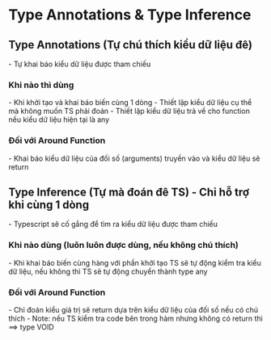 # Type Annotations & Type Inference

## Type Annotations (Tự chú thích kiểu dữ liệu đê)

\- Tự khai báo kiểu dữ liệu được tham chiếu

### Khi nào thì dùng

\- Khi khởi tạo và khai báo biến cùng 1 dòng
\- Thiết lập kiểu dữ liệu cụ thể mà không muốn TS phải đoán
\- Thiết lập kiểu dữ liệu trả về cho function nếu kiểu dữ liệu hiện tại là any

### Đối với Around Function

\- Khai báo kiểu dữ liệu của đối số (arguments) truyền vào và kiểu dữ liệu sẽ return

## Type Inference (Tự mà đoán đê TS) - Chỉ hỗ trợ khi cùng 1 dòng

\- Typescript sẽ cố gắng để tìm ra kiểu dữ liệu được tham chiếu

### Khi nào dùng (luôn luôn được dùng, nếu không chú thích)

\- Khi khai báo biến cùng hàng với phần khởi tạo TS sẽ tự động kiểm tra kiểu dữ liệu, nếu không thì TS sẽ tự động chuyển thành type any

### Đối với Around Function

\- Chỉ đoán kiểu giá trị sẽ return dựa trên kiểu dữ liệu của đối số nếu có chú thích
\- Note: nếu TS kiểm tra code bên trong hàm nhưng không có return thì ==> type VOID
